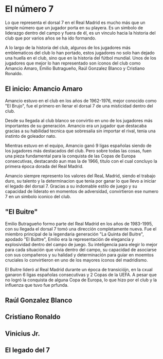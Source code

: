 # El número 7
Lo que representa el dorsal 7 en el Real Madrid es mucho más que un simple número que un jugador porta en su playera. Es un simbolo de liderazgo dentro del campo y fuera de él, es un vinculo hacia la historia del club que por varios años se ha ido formando.

A lo largo de la historia del club, algunos de los jugadores más emblematicos del club lo han portado, estos jugadores no solo han dejado una huella en el club, sino que en la historia del fútbol mundial. Unos de los jugadores que mejor lo han representado son íconos del club como Amancio Amaro, Emilio Butragueño, Raúl Gonzalez Blanco y Cristiano Ronaldo.

## El inicio: Amancio Amaro
Amancio estuvo en el club en los años de 1962-1976, mejor conocido como "El Brujo", fue el primero en llenar el dorsal 7 de una misticidad dentro del club.

Desde su llegada al club blanco se convirtio en uno de los jugadores más importantes de su generación. Amancio era un jugador que destacaba gracias a su habilidad tecnica que sobresalia sin importar el rival, tenia una instinto de goleador nato.

Mientras estuvo en el equipo, Amancio ganó 9 ligas españolas siendo de los jugadores más destacados del club. Pero sobre todas las cosas, fuen una pieza fundamental para la conquista de las Copas de Europa consecutivas, destacando aun mas la de 1966, titulo con el cual concluyo la primera época dorada del Real Madrid.

Amancio siempre represento los valores del ReaL Madrid, siendo el trabajo duro, su talento y la determinacion que tenia por ganar lo que llevo a iniciar el legado del dorsal 7. Gracias a su indomable estilo de juego y su capacidad de liderato en momentos de adversidad, convirtieron ese numero 7 en un simbolo iconico del club.

## "El Buitre"
Emilio Butragueño formo parte del Real Madrid en los años de 1983-1995, con su llegada el dorsal 7 tomó una dirección completamente nueva. Fue el miembro principal de la legendaria generación "La Quinta del Buitre", apodado "El Buittre", Emilio era la representación de elegancia y explosividad dentro del campo de juego. Su inteligencia para elegir lo mejor para cada situación que vivia dentro del campo, su capacidad de asociarse con sus compañeros y su halidad y determinación para guiar en moemtos cruciales lo convirtieron en uno de los mayores íconos del madridismo.

El Buitre lideró al Real Madrid durante un época de transiciójn, en la cxual ganaron 6 ligas españolas consecutivas y 2 Copas de la UEFA. A pesar que no logró la conquista de alguna Copa de Europa, lo que hizo por el club y la influenza que tuvo fue prfunda.

## Raúl Gonzalez Blanco


## Cristiano Ronaldo


## Vinicius Jr.


## El legado del 7